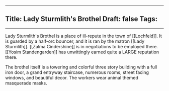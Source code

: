 
---
Title: Lady Sturmlith's Brothel
Draft: false
Tags:
  - 
---

Lady Sturmlith's Brothel is a place of ill-repute in the town of [[Lochfeld]]. It is guarded by a half-orc bouncer, and it is ran by the matron [[Lady Sturmlith]]. [[Zalma Cindershine]] is in negotiations to be employed there. [[Yosim Standengarden]] has unwittingly earned quite a LARGE reputation there. 

The brothel itself is a towering and colorful three story building with a full iron door, a grand entryway staircase, numerous rooms, street facing windows, and beautiful decor. The workers wear animal themed masquerade masks. 
